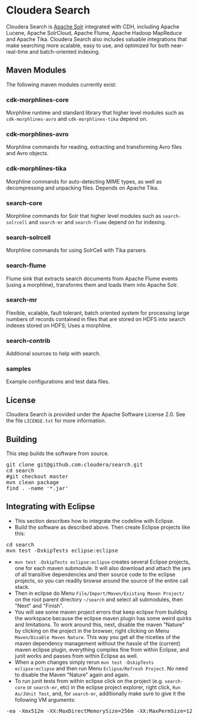 # Cloudera Search

Cloudera Search is [Apache Solr](http://lucene.apache.org/solr/) integrated with CDH, including Apache Lucene, Apache SolrCloud, Apache Flume, Apache Hadoop MapReduce and Apache Tika. 
Cloudera Search also includes valuable integrations that make searching more scalable, easy to use, and optimized for both near-real-time and batch-oriented indexing.

## Maven Modules

The following maven modules currently exist:

### cdk-morphlines-core

Morphline runtime and standard library that higher level modules such as `cdk-morphlines-avro` and `cdk-morphlines-tika` depend on.

### cdk-morphlines-avro

Morphline commands for reading, extracting and transforming Avro files and Avro objects.

### cdk-morphlines-tika

Morphline commands for auto-detecting MIME types, as well as decompressing and unpacking files. Depends on Apache Tika.

### search-core

Morphline commands for Solr that higher level modules such as `search-solrcell` and `search-mr` and `search-flume` depend on for indexing.

### search-solrcell

Morphline commands for using SolrCell with Tika parsers.

### search-flume

Flume sink that extracts search documents from Apache Flume events (using a morphline), transforms them and loads them into Apache Solr.

### search-mr

Flexible, scalable, fault tolerant, batch oriented system for processing large numbers of records contained in files that are stored on HDFS into search indexes stored on HDFS; Uses a morphline.

### search-contrib

Additional sources to help with search.

### samples

Example configurations and test data files.


## License

Cloudera Search is provided under the Apache Software License 2.0. See the file
`LICENSE.txt` for more information.

## Building

This step builds the software from source.

<pre>
git clone git@github.com:cloudera/search.git
cd search
#git checkout master
mvn clean package
find . -name '*.jar'
</pre>

## Integrating with Eclipse

* This section describes how to integrate the codeline with Eclipse.
* Build the software as described above. Then create Eclipse projects like this:
<pre>
cd search
mvn test -DskipTests eclipse:eclipse
</pre>
* `mvn test -DskipTests eclipse:eclipse` creates several Eclipse projects, one for each maven submodule. 
It will also download and attach the jars of all transitive dependencies and their source code to the eclipse 
projects, so you can readily browse around the source of the entire call stack.
* Then in eclipse do Menu `File/Import/Maven/Existing Maven Project/` on the root parent 
directory `~/search` and select all submodules, then "Next" and "Finish". 
* You will see some maven project errors that keep eclipse from building the workspace because 
the eclipse maven plugin has some weird quirks and limitations. To work around this, next, disable 
the maven "Nature" by clicking on the project in the browser, right clicking on Menu 
`Maven/Disable Maven Nature`. This way you get all the niceties of the maven dependency management 
without the hassle of the (current) maven eclipse plugin, everything compiles fine from within 
Eclipse, and junit works and passes from within Eclipse as well. 
* When a pom changes simply rerun `mvn test -DskipTests eclipse:eclipse` and 
then run Menu `Eclipse/Refresh Project`. No need to disable the Maven "Nature" again and again.
* To run junit tests from within eclipse click on the project (e.g. `search-core` or `search-mr`, etc)
in the eclipse project explorer, right click, `Run As/JUnit Test`, and, for `search-mr`, additionally 
make sure to give it the following VM arguments: 
<pre>
-ea -Xmx512m -XX:MaxDirectMemorySize=256m -XX:MaxPermSize=128M
</pre>
